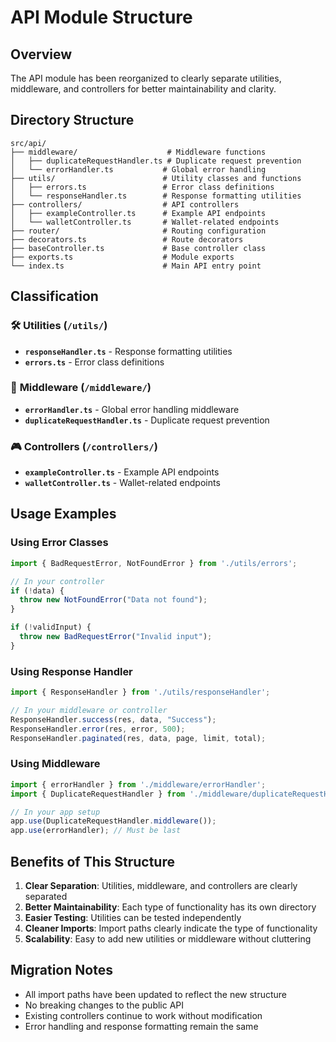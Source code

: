 # API Module Structure

## Overview

The API module has been reorganized to clearly separate utilities, middleware, and controllers for better maintainability and clarity.

## Directory Structure

```
src/api/
├── middleware/                    # Middleware functions
│   ├── duplicateRequestHandler.ts # Duplicate request prevention
│   └── errorHandler.ts           # Global error handling
├── utils/                        # Utility classes and functions
│   ├── errors.ts                 # Error class definitions
│   └── responseHandler.ts        # Response formatting utilities
├── controllers/                  # API controllers
│   ├── exampleController.ts      # Example API endpoints
│   └── walletController.ts       # Wallet-related endpoints
├── router/                       # Routing configuration
├── decorators.ts                 # Route decorators
├── baseController.ts             # Base controller class
├── exports.ts                    # Module exports
└── index.ts                      # Main API entry point
```

## Classification

### 🛠️ **Utilities** (`/utils/`)
- **`responseHandler.ts`** - Response formatting utilities
- **`errors.ts`** - Error class definitions

### 🔧 **Middleware** (`/middleware/`)
- **`errorHandler.ts`** - Global error handling middleware
- **`duplicateRequestHandler.ts`** - Duplicate request prevention

### 🎮 **Controllers** (`/controllers/`)
- **`exampleController.ts`** - Example API endpoints
- **`walletController.ts`** - Wallet-related endpoints

## Usage Examples

### Using Error Classes
```typescript
import { BadRequestError, NotFoundError } from './utils/errors';

// In your controller
if (!data) {
  throw new NotFoundError("Data not found");
}

if (!validInput) {
  throw new BadRequestError("Invalid input");
}
```

### Using Response Handler
```typescript
import { ResponseHandler } from './utils/responseHandler';

// In your middleware or controller
ResponseHandler.success(res, data, "Success");
ResponseHandler.error(res, error, 500);
ResponseHandler.paginated(res, data, page, limit, total);
```

### Using Middleware
```typescript
import { errorHandler } from './middleware/errorHandler';
import { DuplicateRequestHandler } from './middleware/duplicateRequestHandler';

// In your app setup
app.use(DuplicateRequestHandler.middleware());
app.use(errorHandler); // Must be last
```

## Benefits of This Structure

1. **Clear Separation**: Utilities, middleware, and controllers are clearly separated
2. **Better Maintainability**: Each type of functionality has its own directory
3. **Easier Testing**: Utilities can be tested independently
4. **Cleaner Imports**: Import paths clearly indicate the type of functionality
5. **Scalability**: Easy to add new utilities or middleware without cluttering

## Migration Notes

- All import paths have been updated to reflect the new structure
- No breaking changes to the public API
- Existing controllers continue to work without modification
- Error handling and response formatting remain the same 